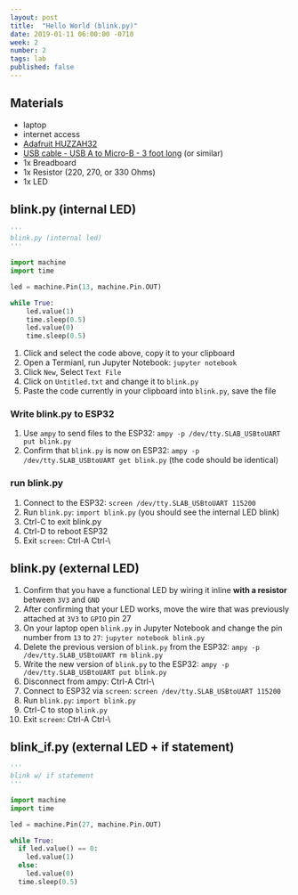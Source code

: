 ```yaml
---
layout: post
title:  "Hello World (blink.py)"
date: 2019-01-11 06:00:00 -0710
week: 2
number: 2
tags: lab
published: false
---
```


## Materials

* laptop
* internet access
* [Adafruit HUZZAH32](https://www.adafruit.com/product/3591)
* [USB cable - USB A to Micro-B - 3 foot long](https://www.adafruit.com/product/592) (or similar)
* 1x Breadboard
* 1x Resistor (220, 270, or 330 Ohms)
* 1x LED


## blink.py (internal LED)

```python
'''
blink.py (internal led)
'''

import machine
import time

led = machine.Pin(13, machine.Pin.OUT)

while True:
    led.value(1)
    time.sleep(0.5)
    led.value(0)
    time.sleep(0.5)

```

1. Click and select the code above, copy it to your clipboard
2. Open a Termianl, run Jupyter Notebook: `jupyter notebook`
3. Click `New`, Select `Text File`
4. Click on `Untitled.txt` and change it to `blink.py`
5. Paste the code currently in your clipboard into `blink.py`, save the file


### Write blink.py to ESP32

1. Use `ampy` to send files to the ESP32: `ampy -p /dev/tty.SLAB_USBtoUART put blink.py`
2. Confirm that `blink.py` is now on ESP32: `ampy -p /dev/tty.SLAB_USBtoUART get blink.py` (the code should be identical)


### run blink.py

1. Connect to the ESP32: `screen /dev/tty.SLAB_USBtoUART 115200`
2. Run `blink.py`: `import blink.py` (you should see the internal LED blink)
3. Ctrl-C to exit blink.py
4. Ctrl-D to reboot ESP32
5. Exit `screen`: Ctrl-A Ctrl-\


## blink.py (external LED)

1. Confirm that you have a functional LED by wiring it inline **with a resistor** between `3V3` and `GND`
2. After confirming that your LED works, move the wire that was previously attached at `3V3` to `GPIO` pin 27
3. On your laptop open `blink.py` in Jupyter Notebook and change the pin number from `13` to `27`: `jupyter notebook blink.py`
4. Delete the previous version of `blink.py` from the ESP32: `ampy -p /dev/tty.SLAB_USBtoUART rm blink.py`
5. Write the new version of `blink.py` to the ESP32: `ampy -p /dev/tty.SLAB_USBtoUART put blink.py`
6. Disconnect from ampy: Ctrl-A Ctrl-\
7. Connect to ESP32 via `screen`: `screen /dev/tty.SLAB_USBtoUART 115200`
8. Run `blink.py`: `import blink.py`
9. Ctrl-C to stop `blink.py`
10. Exit `screen`: Ctrl-A Ctrl-\


## blink_if.py (external LED + if statement)

```python
'''
blink w/ if statement
'''

import machine
import time

led = machine.Pin(27, machine.Pin.OUT)

while True:
  if led.value() == 0:
    led.value(1)
  else:
    led.value(0)
  time.sleep(0.5)
```
